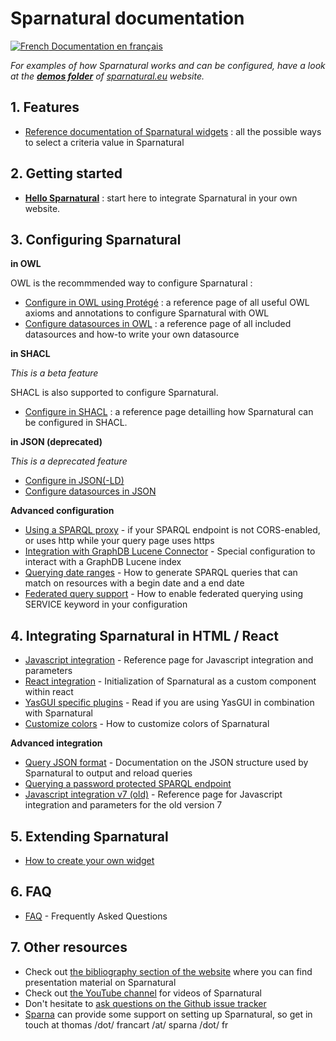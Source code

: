 
# Sparnatural documentation

[![French](https://github.com/madebybowtie/FlagKit/raw/master/Assets/PNG/FR.png) Documentation en français](/fr)

_For examples of how Sparnatural works and can be configured, have a look at the [**demos folder**](https://github.com/sparna-git/sparnatural.eu/tree/main/demos) of [sparnatural.eu](http://sparnatural.eu) website._


## 1. Features

- [Reference documentation of Sparnatural widgets](widgets.md) : all the possible ways to select a criteria value in Sparnatural


## 2. Getting started

- **[Hello Sparnatural](hello-sparnatural/Hello-Sparnatural.md)** : start here to integrate Sparnatural in your own website.


## 3. Configuring Sparnatural

**in OWL**

OWL is the recommmended way to configure Sparnatural :

- [Configure in OWL using Protégé](OWL-based-configuration.md) : a reference page of all useful OWL axioms and annotations to configure Sparnatural with OWL
- [Configure datasources in OWL](OWL-based-configuration-datasources.md) : a reference page of all included datasources and how-to write your own datasource

**in SHACL**

_This is a beta feature_

SHACL is also supported to configure Sparnatural.

- [Configure in SHACL](SHACL-based-configuration.md) : a reference page detailling how Sparnatural can be configured in SHACL.

**in JSON (deprecated)**

_This is a deprecated feature_

- [Configure in JSON(-LD)](JSON-based-configuration.md)
- [Configure datasources in JSON](JSON-based-configuration-datasources.md)

**Advanced configuration**

- [Using a SPARQL proxy](SPARQL-proxy.md) - if your SPARQL endpoint is not CORS-enabled, or uses http while your query page uses https
- [Integration with GraphDB Lucene Connector](Integration-with-GraphDB-Lucene-Connector.md) - Special configuration to interact with a GraphDB Lucene index 
- [Querying date ranges](Querying-date-ranges.md) - How to generate SPARQL queries that can match on resources with a begin date and a end date 
- [Federated query support](Federated-querying.md) - How to enable federated querying using SERVICE keyword in your configuration

## 4. Integrating Sparnatural in HTML / React

- [Javascript integration](Javascript-integration.md) - Reference page for Javascript integration and parameters
- [React integration](react-integration.md) - Initialization of Sparnatural as a custom component within react
- [YasGUI specific plugins](YasGUI-plugins.md) - Read if you are using YasGUI in combination with Sparnatural
- [Customize colors](Customize-colors.md) - How to customize colors of Sparnatural

**Advanced integration**

- [Query JSON format](Query-JSON-format.md) - Documentation on the JSON structure used by Sparnatural to output and reload queries
- [Querying a password protected SPARQL endpoint](Querying-a-password-protected-SPARQL-endpoint.md)
- [Javascript integration v7 (old)](Javascript-integration-v7.md) - Reference page for Javascript integration and parameters for the old version 7



## 5. Extending Sparnatural

- [How to create your own widget](diy-widget.md)

## 6. FAQ

- [FAQ](FAQ.md) - Frequently Asked Questions

## 7. Other resources

- Check out [the bibliography section of the website](https://sparnatural.eu#bibliography) where you can find presentation material on Sparnatural
- Check out [the YouTube channel](https://www.youtube.com/playlist?list=PL3kB_eBB1Pc3FBOtevNtRkSw4YmWar4q5) for videos of Sparnatural
- Don't hesitate to [ask questions on the Github issue tracker](https://github.com/sparna-git/Sparnatural/issues)
- [Sparna](http://sparna.fr) can provide some support on setting up Sparnatural, so get in touch at thomas /dot/ francart /at/ sparna /dot/ fr 
